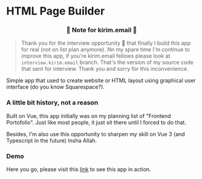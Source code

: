 # HTML Page Builder

### <p align="center">:scroll: Note for kirim.email :scroll:</p>
> Thank you for the interview opportunity :tada: that finally I build this app for real (not on list plan anymore).
> Nn my spare time I'm continue to improve this app, if you're kirim.email fellows please look at `interview.kirim.email` branch.
> That's the version of my source code that sent for interview. Thank you and sorry for this inconvenience.

Simple app that used to create website or HTML layout using graphical user interface (do you know Squarespace?).

### A little bit history, not a reason
Built on Vue, this app initially was on my planning list of "Frontend Portofolio". Just like most people, it just sit there until I forced to do that.

Besides, I'm also use this opportunity to sharpen my skill on Vue 3 (and Typescript in the future) Insha Allah.

### Demo
Here you go, please visit this [link](https://quizzical-knuth-7ee58c.netlify.app/) to see this app in action.
